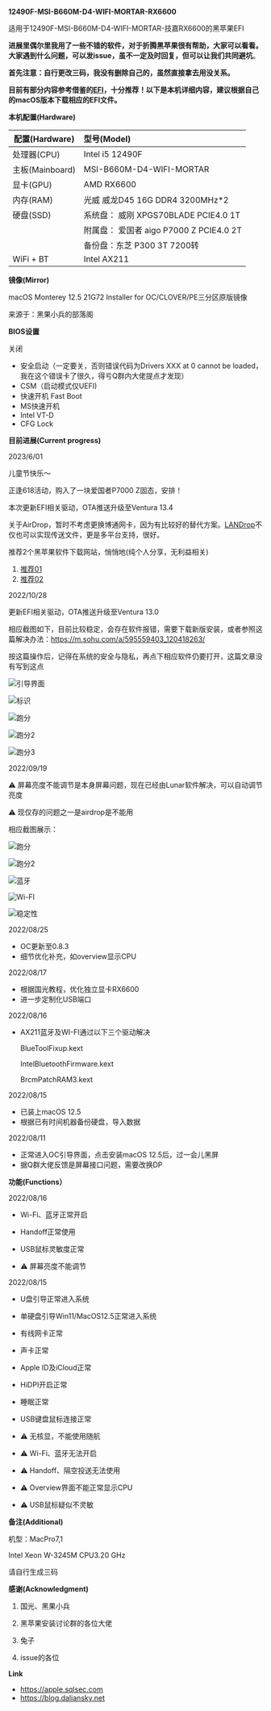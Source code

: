 **12490F-MSI-B660M-D4-WIFI-MORTAR-RX6600**

适用于12490F-MSI-B660M-D4-WIFI-MORTAR-技嘉RX6600的黑苹果EFI

**进展里偶尔里我用了一些不错的软件，对于折腾黑苹果很有帮助，大家可以看看。大家遇到什么问题，可以发issue，虽不一定及时回复，但可以让我们共同避坑**。

**首先注意：自行更改三码，我没有删除自己的，虽然直接拿去用没关系。**

**目前有部分内容参考借鉴的[EFI](https://github.com/SuperNG6/MSI-B660-Monterey-EFI)，十分推荐！以下是本机详细内容，建议根据自己的macOS版本下载相应的EFI文件。**


**本机配置(Hardware)**

| **配置(Hardware)** | **型号(Model)**                         |
| ------------------ | :-------------------------------------- |
| 处理器(CPU)        | Intel i5 12490F                         |
| 主板(Mainboard)    | MSI-B660M-D4-WIFI-MORTAR                |
| 显卡(GPU)          | AMD RX6600                              |
| 内存(RAM)          | 光威 威龙D45 16G DDR4 3200MHz*2         |
| 硬盘(SSD)          | 系统盘： 威刚 XPGS70BLADE PCIE4.0 1T    |
|                    | 附属盘： 爱国者 aigo P7000 Z PCIE4.0 2T |
|                    | 备份盘：东芝 P300 3T 7200转             |
| WiFi + BT          | Intel AX211                             |

**镜像(Mirror)**

macOS Monterey 12.5 21G72 Installer for OC/CLOVER/PE三分区原版镜像

来源于：黑果小兵的部落阁

**BIOS设置**

关闭

- 安全启动（一定要关，否则错误代码为Drivers XXX at 0 cannot be loaded，我在这个错误卡了很久，得亏Q群内大佬提点才发现）
- CSM（启动模式仅UEFI)
- 快速开机 Fast Boot
- MS快速开机
- Intel VT-D
- CFG Lock

**目前进展(Current progress)**

2023/6/01

儿童节快乐～

正逢618活动，购入了一块爱国者P7000 Z固态，安排！

本次更新EFI相关驱动，OTA推送升级至Ventura 13.4

关于AirDrop，暂时不考虑更换博通网卡，因为有比较好的替代方案。[LANDrop](https://landrop.app)不仅也可以实现传送文件，更是多平台支持，很好。

推荐2个黑苹果软件下载网站，悄悄地(纯个人分享，无利益相关)

1. [推荐01](https://www.macyy.cn)
2. [推荐02](https://www.macat.vip)

2022/10/28

更新EFI相关驱动，OTA推送升级至Ventura 13.0

相应截图如下，目前比较稳定，会存在软件报错，需要下载新版安装，或者参照这篇解决办法：https://m.sohu.com/a/595559403_120418263/

按这篇操作后，记得在系统的安全与隐私，再点下相应软件仍要打开，这篇文章没有写到这点

![引导界面](https://user-images.githubusercontent.com/46216418/198837052-f7216e74-e3cd-4417-8030-34d014404b86.jpg)

![标识](https://user-images.githubusercontent.com/46216418/198823854-61bc472a-43b2-4870-8f9b-7835fb053d26.jpg)

![跑分](https://user-images.githubusercontent.com/46216418/198823522-6cbe07da-b075-47d3-8ef3-21e53d337b0b.jpg)

![跑分2](https://user-images.githubusercontent.com/46216418/198823524-54e0f79d-589c-44be-ac5d-605731173756.jpg)

![跑分3](https://user-images.githubusercontent.com/46216418/198823625-f96e050e-e040-43e2-9104-82eb03f366d5.jpg)






2022/09/19

⚠️ 屏幕亮度不能调节是本身屏幕问题，现在已经由Lunar软件解决，可以自动调节亮度

⚠️ 现仅存的问题之一是airdrop是不能用

相应截图展示：

![跑分](https://user-images.githubusercontent.com/46216418/191049860-78abe15b-cdad-4056-a322-b0204bf5b16a.jpg)

![跑分2](https://user-images.githubusercontent.com/46216418/191049919-aea3a011-301d-463b-a83d-9c0949cd8777.jpg)

![蓝牙](https://user-images.githubusercontent.com/46216418/191049974-35cfd76d-3bdb-497b-b38f-37ecbd3251d9.jpg)

![Wi-FI](https://user-images.githubusercontent.com/46216418/191049992-518de150-d0a0-4e37-a980-bca6c53a97e7.jpg)

![稳定性](https://user-images.githubusercontent.com/46216418/191050011-ec860b83-76c6-4c6c-b9cc-f713f14310bf.jpg)


2022/08/25

* OC更新至0.8.3
* 细节优化补充，如overview显示CPU

2022/08/17

* 根据国光教程，优化独立显卡RX6600
* 进一步定制化USB端口

2022/08/16

* AX211蓝牙及WI-FI通过以下三个驱动解决

    BlueToolFixup.kext

    IntelBluetoothFirmware.kext

    BrcmPatchRAM3.kext

2022/08/15

- 已装上macOS 12.5
- 根据已有时间机器备份硬盘，导入数据

2022/08/11
  
- 正常进入OC引导界面，点击安装macOS 12.5后，过一会儿黑屏
- 据Q群大佬反馈是屏幕接口问题，需要改换DP

**功能(Functions）**

2022/08/16

- Wi-Fi、蓝牙正常开启
- Handoff正常使用
- USB鼠标灵敏度正常


- ⚠️ 屏幕亮度不能调节

2022/08/15

- U盘引导正常进入系统
- 单硬盘引导Win11/MacOS12.5正常进入系统
- 有线网卡正常
- 声卡正常
- Apple ID及iCloud正常
- HiDPI开启正常
- 睡眠正常
- USB键盘鼠标连接正常


- ⚠️ 无核显，不能使用随航
- ⚠️ Wi-Fi、蓝牙无法开启 
- ⚠️ Handoff、隔空投送无法使用
- ⚠️ Overview界面不能正常显示CPU
- ⚠️ USB鼠标疑似不灵敏

**备注(Additional)**

机型：MacPro7,1  

Intel Xeon W-3245M CPU3.20 GHz

请自行生成三码

**感谢(Acknowledgment)**

1. 国光、黑果小兵

1. 黑苹果安装讨论群的各位大佬

2. 兔子

3. issue的各位

**Link**

* https://apple.sqlsec.com
* https://blog.daliansky.net




